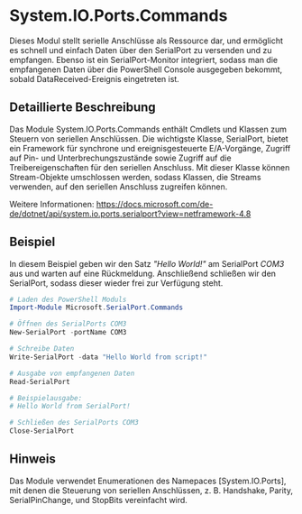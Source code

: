 # System.IO.Ports.Commands

Dieses Modul stellt serielle Anschlüsse als Ressource dar, und ermöglicht es schnell und einfach Daten über den SerialPort zu versenden und zu empfangen. Ebenso ist ein SerialPort-Monitor integriert, sodass man die empfangenen Daten über die PowerShell Console ausgegeben bekommt, sobald DataReceived-Ereignis eingetreten ist.

## Detaillierte Beschreibung

Das Module System.IO.Ports.Commands enthält Cmdlets und Klassen zum Steuern von seriellen Anschlüssen. Die wichtigste Klasse, SerialPort, bietet ein Framework für synchrone und ereignisgesteuerte E/A-Vorgänge, Zugriff auf Pin- und Unterbrechungszustände sowie Zugriff auf die Treibereigenschaften für den seriellen Anschluss. Mit dieser Klasse können Stream-Objekte umschlossen werden, sodass Klassen, die Streams verwenden, auf den seriellen Anschluss zugreifen können.

Weitere Informationen: <https://docs.microsoft.com/de-de/dotnet/api/system.io.ports.serialport?view=netframework-4.8>

## Beispiel

In diesem Beispiel geben wir den Satz *"Hello World!"* am SerialPort *COM3* aus und warten auf eine Rückmeldung. Anschließend schließen wir den SerialPort, sodass dieser wieder frei zur Verfügung steht.

```PowerShell
# Laden des PowerShell Moduls
Import-Module Microsoft.SerialPort.Commands

# Öffnen des SerialPorts COM3
New-SerialPort -portName COM3

# Schreibe Daten
Write-SerialPort -data "Hello World from script!"

# Ausgabe von empfangenen Daten
Read-SerialPort

# Beispielausgabe:
# Hello World from SerialPort!

# Schließen des SerialPorts COM3
Close-SerialPort
```

## Hinweis

Das Module verwendet Enumerationen des Namepaces [System.IO.Ports], mit denen die Steuerung von seriellen Anschlüssen, z. B. Handshake, Parity, SerialPinChange, und StopBits vereinfacht wird.
